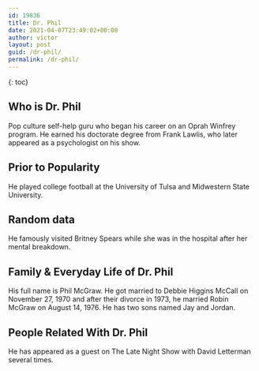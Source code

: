 ```yaml
---
id: 19836
title: Dr. Phil
date: 2021-04-07T23:49:02+00:00
author: victor
layout: post
guid: /dr-phil/
permalink: /dr-phil/
---
```



{: toc}


## Who is Dr. Phil



Pop culture self-help guru who began his career on an Oprah Winfrey program. He earned his doctorate degree from Frank Lawlis, who later appeared as a psychologist on his show.

                
                
                
## Prior to Popularity



He played college football at the University of Tulsa and Midwestern State University.

                
                
                
## Random data



He famously visited Britney Spears while she was in the hospital after her mental breakdown.

                
                
                
## Family & Everyday Life of Dr. Phil



His full name is Phil McGraw. He got married to Debbie Higgins McCall on November 27, 1970 and after their divorce in 1973, he married Robin McGraw on August 14, 1976. He has two sons named Jay and Jordan.

                
                
                
## People Related With Dr. Phil



He has appeared as a guest on The Late Night Show with David Letterman several times.

                
              
            
          
          
          